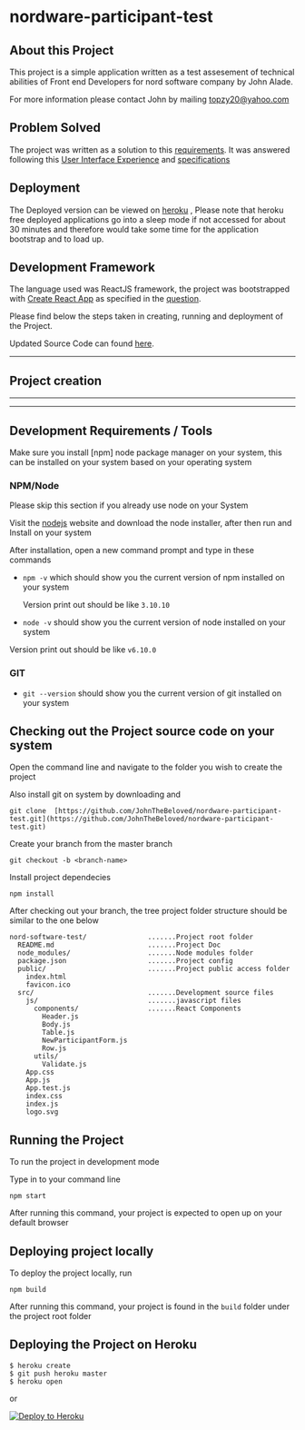 # nordware-participant-test


## About this Project

This project is a simple application written as a test assesement of technical abilities of Front end Developers for  nord software company by John Alade.

For more information please contact John by mailing [topzy20@yahoo.com](topzy20@yahoo.com)

## Problem Solved
The project was written as a solution to this [requirements](https://github.com/nordsoftware/docs/blob/master/recruitment/html5/README.md). It was answered following this [User Interface Experience](https://marvelapp.com/2bda7h0/screen/25353942) and [specifications](https://github.com/nordsoftware/docs/blob/master/recruitment/html5/styleguide.png)


## Deployment
The Deployed version can be viewed on [heroku](https://peaceful-shore-21573.herokuapp.com) , Please note that heroku free deployed applications go into a sleep mode if not accessed for about 30 minutes and therefore would take some time for the application bootstrap and to load up.

## Development Framework 
The language used was ReactJS framework, the project was bootstrapped with [Create React App](https://github.com/facebookincubator/create-react-app) as specified in the [question](https://github.com/nordsoftware/docs/blob/master/recruitment/html5/README.md).

Please find below the steps taken in creating, running and deployment of the Project.<br>

Updated Source Code can found [here](https://github.com/facebookincubator/create-react-app/blob/master/packages/react-scripts/template/README.md).

-------------------------
## Project creation
-------------------------

-------------------------
Development Requirements / Tools
-------------------------

Make sure you install [npm] node package manager on your system, this can be installed on your system based on your operating system

### NPM/Node 

Please skip this section if you already use node on your System

Visit the [nodejs](https://nodejs.org/en/download/) website and download the node installer, after then run and Install on your system

After installation, open a new command prompt and type in  these commands

* `npm -v` which should show you the current version of npm installed on your system

  Version print out should be like `3.10.10`


* `node -v` should show you the current version of node installed on your system

Version print out should be like `v6.10.0`

### GIT
* `git --version` should show you the current version of git installed on your system

## Checking out the Project source code on your system

Open the command line and navigate to the folder you wish to create the project

Also install git on system by downloading and

```
git clone  [https://github.com/JohnTheBeloved/nordware-participant-test.git](https://github.com/JohnTheBeloved/nordware-participant-test.git)
```

Create your branch from the master branch

```
git checkout -b <branch-name>
```

Install project dependecies

```
npm install
```


After checking out your branch, the tree project folder structure should be similar to the one below

```
nord-software-test/               .......Project root folder
  README.md                       .......Project Doc
  node_modules/                   .......Node modules folder
  package.json                    .......Project config 
  public/                         .......Project public access folder
    index.html 
    favicon.ico
  src/                            .......Development source files
    js/                           .......javascript files
      components/                 .......React Components
        Header.js
        Body.js
        Table.js
        NewParticipantForm.js
        Row.js
      utils/
        Validate.js
    App.css
    App.js
    App.test.js
    index.css
    index.js
    logo.svg
```

## Running the Project

To run the project in development mode

Type in to your command line

```
npm start
```

After running this command, your project is expected to open up on your default browser

## Deploying project locally

To deploy the project locally, run

```
npm build
```
After running this command, your project is found in the `build` folder under the project root folder

## Deploying the Project on Heroku


```
$ heroku create
$ git push heroku master
$ heroku open
```
or

[![Deploy to Heroku](https://www.herokucdn.com/deploy/button.png)](https://heroku.com/deploy)
